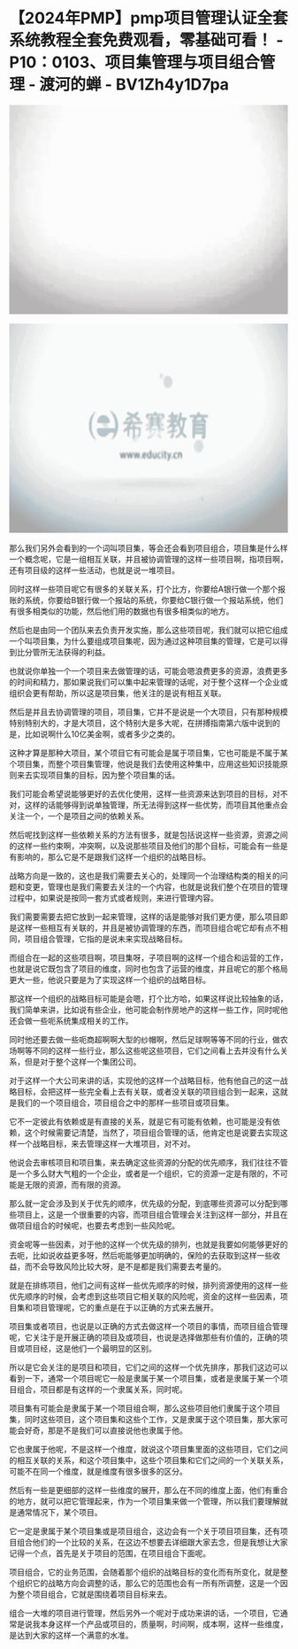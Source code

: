 # 【2024年PMP】pmp项目管理认证全套系统教程全套免费观看，零基础可看！ - P10：0103、项目集管理与项目组合管理 - 渡河的蝉 - BV1Zh4y1D7pa

![](img/36fdf2403d07c2c28d1cb9b8fdc6b969_0.png)

![](img/36fdf2403d07c2c28d1cb9b8fdc6b969_1.png)

那么我们另外会看到的一个词叫项目集，等会还会看到项目组合，项目集是什么样一个概念呢，它是一组相互关联，并且被协调管理的这样一些项目啊，指项目啊，还有项目级的这样一些活动，也就是说一堆项目。

同时这样一些项目呢它有很多的关联关系，打个比方，你要给A银行做一个那个报账的系统，你要给B银行做一个报站的系统，你要给C银行做一个报站系统，他们有很多相类似的功能，然后他们用的数据也有很多相类似的地方。

然后也是由同一个团队来去负责开发实施，那么这些项目呢，我们就可以把它组成一个叫项目集，为什么要组成项目集呢，因为通过这种项目集的管理，它是可以得到比分管所无法获得的利益。

也就说你单独一个一个项目来去做管理的话，可能会嗯浪费更多的资源，浪费更多的时间和精力，那如果说我们可以集中起来管理的话呢，对于整个这样一个企业或组织会更有帮助，所以这是项目集，他关注的是说有相互关联。

然后是并且去协调管理的项目，项目集，它并不是说是一个大项目，只有那种规模特别特别大的，才是大项目，这个特别大是多大呢，在拼搏指南第六版中说到的是，比如说啊什么10亿美金啊，或者多少之类的。

这种才算是那种大项目，某个项目它有可能会是属于项目集，它也可能是不属于某个项目集，而整个项目集管理，他说是我们去使用这种集中，应用这些知识技能原则来去实现项目集的目标，因为整个项目集的话。

我们可能会希望说能够更好的去优化使用，这样一些资源来达到项目的目标，对不对，这样的话能够得到说单独管理，所无法得到这样一些优势，而项目其他重点会关注一个，一个是项目之间的依赖关系。

然后呢找到这样一些依赖关系的方法有很多，就是包括说这样一些资源，资源之间的这样一些约束啊，冲突啊，以及说那些项目及他们的那个目标，可能会有一些是有影响的，那么它是不是跟我们这样一个组织的战略目标。

战略方向是一致的，这也是我们需要去关心的，处理同一个治理结构类的相关的问题和变更，管理也是我们需要去关注的一个内容，也就是说我们整个在项目的管理过程中，如果说是按同一套方式或者规则，来进行管理内容。

我们需要需要去把它放到一起来管理，这样的话是能够对我们更方便，那么项目即是这样一些相互有关联的，并且是被协调管理的东西，而项目组合呢它却有点不相同，项目组合管理，它指的是说未来实现战略目标。

而组合在一起的这些项目啊，项目集呀，子项目啊的这样一个组合和运营的工作，也就是说它既包含了项目的维度，同时也包含了运营的维度，并且呢它的那个格局更大一些，他说只要是为了实现这样一个组织的战略目标。

那这样一个组织的战略目标可能是会嗯，打个比方哈，如果这样说比较抽象的话，我们简单来讲，比如说有些企业，他可能会制作房地产的这样一些工作，同时呢他还会做一些呃系统集成相关的工作。

同时他还要去做一些呃商超啊啊大型的纱帽啊，然后足球啊等等不同的行业，做农场啊等不同的这样一些行业，那么这些呢这些项目，它们之间看上去并没有什么关系，但是对于整个这样一个集团公司。

对于这样一个大公司来讲的话，实现他的这样一个战略目标，他有他自己的这一战略目标，会把这样一些完全看上去有关联，或者没关联的项目组合到一起来，这就是我们的一个项目组合，项目组合之中的那样一些项目或项目集。

它不一定彼此有依赖或是有直接的关系，就是它有可能有依赖，也可能是没有依赖，这个时候需要记清楚，当然了，项目组合管理的话，他肯定也是说要去实现这样一个战略目标，来去管理这样一大堆项目，对不对。

他说会去审核项目和项目集，来去确定这些资源的分配的优先顺序，我们往往不管是一个多么财大气粗的一个企业，或者是一个组织，它的资源一定是有限的，不可能是无限的资源，而有限的资源。

那么就一定会涉及到关于优先的顺序，优先级的分配，到底哪些资源可以分配到哪些项目上，这是一个很重要的内容，而项目组合管理会关注到这样一部分，并且在做项目组合的时候呢，也要去考虑到一些风险呢。

资金呢等一些因素，对于他的这样一个优先级的排列，也就是我要如何能够更好的去呃，比如说收益更多呀，然后呃能够更加明确的，保险的去获取到这样一些收益，而不会导致风险比较大呀，是不是都是我们需要去考量的。

就是在排练项目，他们之间有这样一些优先顺序的时候，排列资源使用的这样一些优先顺序的时候，会考虑到这些项目它相关联的风险呢，资金的这样一些因素，项目集和项目管理呢，它的重点是在于以正确的方式来去展开。

项目集或者项目，也说是以正确的方式去做这样一个项目的事情，而项目组合管理呢，它关注于是开展正确的项目及或项目，也说是选择做那些有价值的，正确的项目或项目经，这是他们一个最明显的区别。

所以是它会关注的是项目和项目，它们之间的这样一个优先排序，那我们这边可以看到一下，通常一个项目呢它一般是隶属于某一个项目集，或者是隶属于某一个项目组合，项目都是有这样的一个隶属关系，同时呢。

项目集有可能会是隶属于某一个项目组合啊，那么这些项目他们隶属于这个项目集，同时这些项目，这个项目集和这些个工作，又是隶属于这个项目集，那大家可能会好奇，那是不是我们可以直接说他也隶属于他。

它也隶属于他呢，不是这样一个维度，就说这个项目集里面的这些项目，它们之间的相互关联的关系，和这个项目集中，这些个项目集和它们之间的一个关联关系，可能不在同一个维度，就是维度有很多很多的区分。

然后有一些是更细部的这样一些维度的展开，那么在不同的维度上面，他们有重合的地方，就可以把它管理起来，作为一个项目集来做一个管理，所以我们要理解就是通常情况下，某个项目。

它一定是隶属于某个项目集或是项目组合，这边会有一个关于项目项目集，还有项目组合他们的一个比较的关系，在这边不想要去详细跟大家去念，但是我想让大家记得一个点，首先是关于项目的范围，在项目组合下面呢。

项目组合，它的业务范围，会随着那个组织的战略目标的变化而有所变化，就是整个组织它的战略方向会调整的话，那么它的范围也会有一所有所调整，这是一个因为整个项目组合，它就是围绕着项目目标来去。

组合一大堆的项目进行管理，然后另外一个呢对于成功来讲的话，一个项目，它通常是说我本身这样一个产品或项目的，质量啊，时间啊，成本啊，这样一些维度，是达到大家的这样一个满意的水准。

